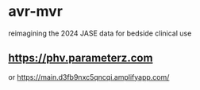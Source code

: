 # avr-mvr
reimagining the 2024 JASE data for bedside clinical use

## https://phv.parameterz.com

or
https://main.d3fb9nxc5qncqi.amplifyapp.com/

